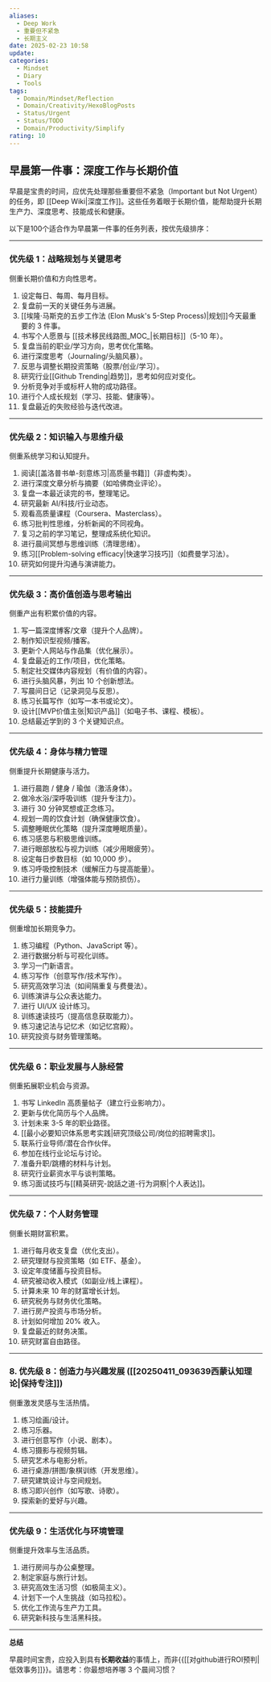 ```yaml
---
aliases:
  - Deep Work
  - 重要但不紧急
  - 长期主义
date: 2025-02-23 10:58
update: 
categories:
  - Mindset
  - Diary
  - Tools
tags:
  - Domain/Mindset/Reflection
  - Domain/Creativity/HexoBlogPosts
  - Status/Urgent
  - Status/TODO
  - Domain/Productivity/Simplify
rating: 10
---
```

## 早晨第一件事：深度工作与长期价值

早晨是宝贵的时间，应优先处理那些重要但不紧急（Important but Not Urgent）的任务，即 [[Deep Wiki|深度工作]]。这些任务着眼于长期价值，能帮助提升长期生产力、深度思考、技能成长和健康。

以下是100个适合作为早晨第一件事的任务列表，按优先级排序：

---

### 优先级 1：战略规划与关键思考

侧重长期价值和方向性思考。

1.  设定每日、每周、每月目标。
2.  复盘前一天的关键任务与进展。
3.  [[埃隆·马斯克的五步工作法 (Elon Musk's 5-Step Process)|规划]]今天最重要的 3 件事。
4.  书写个人愿景与 [[技术移民线路图_MOC_|长期目标]]（5-10 年）。
5.  复盘当前的职业/学习方向，思考优化策略。
6.  进行深度思考（Journaling/头脑风暴）。
7.  反思与调整长期投资策略（股票/创业/学习）。
8.  研究行业[[Github Trending|趋势]]，思考如何应对变化。
9.  分析竞争对手或标杆人物的成功路径。
10. 进行个人成长规划（学习、技能、健康等）。
11. 复盘最近的失败经验与迭代改进。

---

### 优先级 2：知识输入与思维升级

侧重系统学习和认知提升。

1.  阅读[[盖洛普书单-刻意练习|高质量书籍]]（非虚构类）。
2.  进行深度文章分析与摘要（如哈佛商业评论）。
3.  复盘一本最近读完的书，整理笔记。
4.  研究最新 AI/科技/行业动态。
5.  观看高质量课程（Coursera、Masterclass）。
6.  练习批判性思维，分析新闻的不同视角。
7.  复习之前的学习笔记，整理成系统化知识。
8.  进行晨间冥想与思维训练（清理思绪）。
9.  练习[[Problem-solving efficacy|快速学习技巧]]（如费曼学习法）。
10. 研究如何提升沟通与演讲能力。

---

### 优先级 3：高价值创造与思考输出

侧重产出有积累价值的内容。

1.  写一篇深度博客/文章（提升个人品牌）。
2.  制作知识型视频/播客。
3.  更新个人网站与作品集（优化展示）。
4.  复盘最近的工作/项目，优化策略。
5.  制定社交媒体内容规划（有价值的内容）。
6.  进行头脑风暴，列出 10 个创新想法。
7.  写晨间日记（记录洞见与反思）。
8.  练习长篇写作（如写一本书或论文）。
9.  设计[[MVP价值主张|知识产品]]（如电子书、课程、模板）。
10. 总结最近学到的 3 个关键知识点。

---

### 优先级 4：身体与精力管理

侧重提升长期健康与活力。

1.  进行晨跑 / 健身 / 瑜伽（激活身体）。
2.  做冷水浴/深呼吸训练（提升专注力）。
3.  进行 30 分钟冥想或正念练习。
4.  规划一周的饮食计划（确保健康饮食）。
5.  调整睡眠优化策略（提升深度睡眠质量）。
6.  练习感恩与积极思维训练。
7.  进行眼部放松与视力训练（减少用眼疲劳）。
8.  设定每日步数目标（如 10,000 步）。
9.  练习呼吸控制技术（缓解压力与提高能量）。
10. 进行力量训练（增强体能与预防损伤）。

---

### 优先级 5：技能提升

侧重增加长期竞争力。

1.  练习编程（Python、JavaScript 等）。
2.  进行数据分析与可视化训练。
3.  学习一门新语言。
4.  练习写作（创意写作/技术写作）。
5.  研究高效学习法（如间隔重复与费曼法）。
6.  训练演讲与公众表达能力。
7.  进行 UI/UX 设计练习。
8.  训练速读技巧（提高信息获取能力）。
9.  练习速记法与记忆术（如记忆宫殿）。
10. 研究投资与财务管理策略。

---

### 优先级 6：职业发展与人脉经营

侧重拓展职业机会与资源。

1.  书写 LinkedIn 高质量帖子（建立行业影响力）。
2.  更新与优化简历与个人品牌。
3.  计划未来 3-5 年的职业路径。
4.  [[最小必要知识体系思考实践|研究顶级公司/岗位的招聘需求]]。
5.  联系行业导师/潜在合作伙伴。
6.  参加在线行业论坛与讨论。
7.  准备升职/跳槽的材料与计划。
8.  研究行业薪资水平与谈判策略。
9.  练习面试技巧与[[精英研究-說話之道-行为洞察|个人表达]]。

---

### 优先级 7：个人财务管理

侧重长期财富积累。

1.  进行每月收支复盘（优化支出）。
2.  研究理财与投资策略（如 ETF、基金）。
3.  设定年度储蓄与投资目标。
4.  研究被动收入模式（如副业/线上课程）。
5.  计算未来 10 年的财富增长计划。
6.  研究税务与财务优化策略。
7.  进行房产投资与市场分析。
8.  计划如何增加 20% 收入。
9.  复盘最近的财务决策。
10. 研究财富自由路径。

---

### 8. 优先级 8：创造力与兴趣发展 ([[20250411_093639西蒙认知理论|保持专注]])

侧重激发灵感与生活热情。

1.  练习绘画/设计。
2.  练习乐器。
3.  进行创意写作（小说、剧本）。
4.  练习摄影与视频剪辑。
5.  研究艺术与电影分析。
6.  进行桌游/拼图/象棋训练（开发思维）。
7.  研究建筑设计与空间规划。
8.  练习即兴创作（如写歌、诗歌）。
9.  探索新的爱好与兴趣。

---

### 优先级 9：生活优化与环境管理

侧重提升效率与生活品质。

1.  进行房间与办公桌整理。
2.  制定家庭与旅行计划。
3.  研究高效生活习惯（如极简主义）。
4.  计划下一个人生挑战（如马拉松）。
5.  优化工作流与生产力工具。
6.  研究新科技与生活黑科技。

---

**总结**

早晨时间宝贵，应投入到具有**长期收益**的事情上，而非{{[[对github进行ROI预判|低效事务]]}}。请思考：你最想培养哪 3 个晨间习惯？